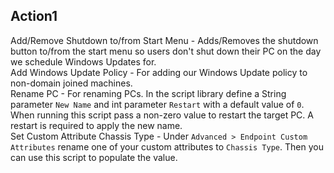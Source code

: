 ## Action1
Add/Remove Shutdown to/from Start Menu - Adds/Removes the shutdown button to/from the start menu so users don't shut down their PC on the day we schedule Windows Updates for.  
Add Windows Update Policy - For adding our Windows Update policy to non-domain joined machines.  
Rename PC - For renaming PCs. In the script library define a String parameter `New Name` and int parameter `Restart` with a default value of `0`. When running this script pass a non-zero value to restart the target PC. A restart is required to apply the new name.  
Set Custom Attribute Chassis Type - Under `Advanced > Endpoint Custom Attributes` rename one of your custom attributes to `Chassis Type`. Then you can use this script to populate the value.
